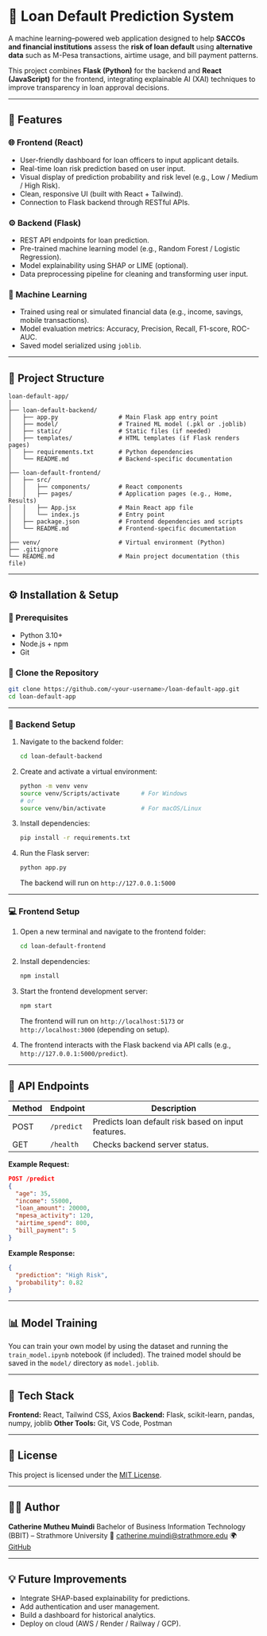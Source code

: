 
# 🏦 Loan Default Prediction System

A machine learning–powered web application designed to help **SACCOs and financial institutions** assess the **risk of loan default** using **alternative data** such as M-Pesa transactions, airtime usage, and bill payment patterns.

This project combines **Flask (Python)** for the backend and **React (JavaScript)** for the frontend, integrating explainable AI (XAI) techniques to improve transparency in loan approval decisions.

---

## 🚀 Features

### 🌐 Frontend (React)

* User-friendly dashboard for loan officers to input applicant details.
* Real-time loan risk prediction based on user input.
* Visual display of prediction probability and risk level (e.g., Low / Medium / High Risk).
* Clean, responsive UI (built with React + Tailwind).
* Connection to Flask backend through RESTful APIs.

### ⚙️ Backend (Flask)

* REST API endpoints for loan prediction.
* Pre-trained machine learning model (e.g., Random Forest / Logistic Regression).
* Model explainability using SHAP or LIME (optional).
* Data preprocessing pipeline for cleaning and transforming user input.

### 🧠 Machine Learning

* Trained using real or simulated financial data (e.g., income, savings, mobile transactions).
* Model evaluation metrics: Accuracy, Precision, Recall, F1-score, ROC-AUC.
* Saved model serialized using `joblib`.

---

## 🧩 Project Structure

```
loan-default-app/
│
├── loan-default-backend/
│   ├── app.py                 # Main Flask app entry point
│   ├── model/                 # Trained ML model (.pkl or .joblib)
│   ├── static/                # Static files (if needed)
│   ├── templates/             # HTML templates (if Flask renders pages)
│   ├── requirements.txt       # Python dependencies
│   └── README.md              # Backend-specific documentation
│
├── loan-default-frontend/
│   ├── src/
│   │   ├── components/        # React components
│   │   ├── pages/             # Application pages (e.g., Home, Results)
│   │   ├── App.jsx            # Main React app file
│   │   └── index.js           # Entry point
│   ├── package.json           # Frontend dependencies and scripts
│   └── README.md              # Frontend-specific documentation
│
├── venv/                      # Virtual environment (Python)
├── .gitignore
└── README.md                  # Main project documentation (this file)
```

---

## ⚙️ Installation & Setup

### 🔹 Prerequisites

* Python 3.10+
* Node.js + npm
* Git

### 🔹 Clone the Repository

```bash
git clone https://github.com/<your-username>/loan-default-app.git
cd loan-default-app
```

---

### 🧠 Backend Setup

1. Navigate to the backend folder:

   ```bash
   cd loan-default-backend
   ```

2. Create and activate a virtual environment:

   ```bash
   python -m venv venv
   source venv/Scripts/activate      # For Windows
   # or
   source venv/bin/activate          # For macOS/Linux
   ```

3. Install dependencies:

   ```bash
   pip install -r requirements.txt
   ```

4. Run the Flask server:

   ```bash
   python app.py
   ```

   The backend will run on `http://127.0.0.1:5000`

---

### 💻 Frontend Setup

1. Open a new terminal and navigate to the frontend folder:

   ```bash
   cd loan-default-frontend
   ```

2. Install dependencies:

   ```bash
   npm install
   ```

3. Start the frontend development server:

   ```bash
   npm start
   ```

   The frontend will run on `http://localhost:5173` or `http://localhost:3000` (depending on setup).

4. The frontend interacts with the Flask backend via API calls (e.g., `http://127.0.0.1:5000/predict`).

---

## 🧪 API Endpoints

| Method | Endpoint   | Description                                         |
| ------ | ---------- | --------------------------------------------------- |
| POST   | `/predict` | Predicts loan default risk based on input features. |
| GET    | `/health`  | Checks backend server status.                       |

**Example Request:**

```json
POST /predict
{
  "age": 35,
  "income": 55000,
  "loan_amount": 20000,
  "mpesa_activity": 120,
  "airtime_spend": 800,
  "bill_payment": 5
}
```

**Example Response:**

```json
{
  "prediction": "High Risk",
  "probability": 0.82
}
```

---

## 📊 Model Training

You can train your own model by using the dataset and running the `train_model.ipynb` notebook (if included).
The trained model should be saved in the `model/` directory as `model.joblib`.

---

## 🧰 Tech Stack

**Frontend:** React, Tailwind CSS, Axios
**Backend:** Flask, scikit-learn, pandas, numpy, joblib
**Other Tools:** Git, VS Code, Postman

---

## 🧾 License

This project is licensed under the [MIT License](LICENSE).

---

## 👩‍💻 Author

**Catherine Mutheu Muindi**
Bachelor of Business Information Technology (BBIT) – Strathmore University
📧 [catherine.muindi@strathmore.edu](mailto:catherine.muindi@strathmore.edu)
🌍 [GitHub](https://github.com/<your-username>)

---

## 💡 Future Improvements

* Integrate SHAP-based explainability for predictions.
* Add authentication and user management.
* Build a dashboard for historical analytics.
* Deploy on cloud (AWS / Render / Railway / GCP).

